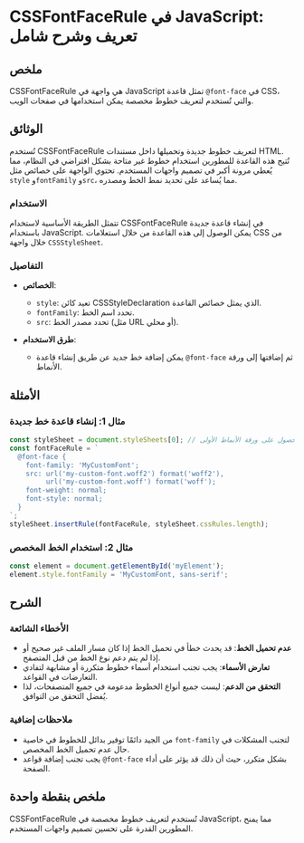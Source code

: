 <!--
Meta Description: # CSSFontFaceRule في JavaScript: تعريف وشرح شامل ## ملخص CSSFontFaceRule هي واجهة في JavaScript تمثل قاعدة `@font-face` في CSS، والتي تُستخدم لتعريف خ...
Meta Keywords: font, الخط, javascript, cssfontfacerule, خطوط
-->

# CSSFontFaceRule في JavaScript: تعريف وشرح شامل

## ملخص
CSSFontFaceRule هي واجهة في JavaScript تمثل قاعدة `@font-face` في CSS، والتي تُستخدم لتعريف خطوط مخصصة يمكن استخدامها في صفحات الويب.

## الوثائق
تُستخدم CSSFontFaceRule لتعريف خطوط جديدة وتحميلها داخل مستندات HTML. تُتيح هذه القاعدة للمطورين استخدام خطوط غير متاحة بشكل افتراضي في النظام، مما يُعطي مرونة أكبر في تصميم واجهات المستخدم. تحتوي الواجهة على خصائص مثل `style` و`fontFamily` و`src`، مما يُساعد على تحديد نمط الخط ومصدره.

### الاستخدام
تتمثل الطريقة الأساسية لاستخدام CSSFontFaceRule في إنشاء قاعدة جديدة باستخدام JavaScript. يمكن الوصول إلى هذه القاعدة من خلال استعلامات CSS من خلال واجهة `CSSStyleSheet`.

### التفاصيل
- **الخصائص**:
  - `style`: تعيد كائن CSSStyleDeclaration الذي يمثل خصائص القاعدة.
  - `fontFamily`: تحدد اسم الخط.
  - `src`: تحدد مصدر الخط (مثل URL أو محلي).
  
- **طرق الاستخدام**:
  - يمكن إضافة خط جديد عن طريق إنشاء قاعدة `@font-face` ثم إضافتها إلى ورقة الأنماط.

## الأمثلة
### مثال 1: إنشاء قاعدة خط جديدة
```javascript
const styleSheet = document.styleSheets[0]; // الحصول على ورقة الأنماط الأولى
const fontFaceRule = `
  @font-face {
    font-family: 'MyCustomFont';
    src: url('my-custom-font.woff2') format('woff2'),
         url('my-custom-font.woff') format('woff');
    font-weight: normal;
    font-style: normal;
  }
`;
styleSheet.insertRule(fontFaceRule, styleSheet.cssRules.length);
```

### مثال 2: استخدام الخط المخصص
```javascript
const element = document.getElementById('myElement');
element.style.fontFamily = 'MyCustomFont, sans-serif';
```

## الشرح
### الأخطاء الشائعة
- **عدم تحميل الخط**: قد يحدث خطأ في تحميل الخط إذا كان مسار الملف غير صحيح أو إذا لم يتم دعم نوع الخط من قبل المتصفح.
- **تعارض الأسماء**: يجب تجنب استخدام أسماء خطوط متكررة أو مشابهة لتفادي التعارضات في القواعد.
- **التحقق من الدعم**: ليست جميع أنواع الخطوط مدعومة في جميع المتصفحات، لذا يُفضل التحقق من التوافق.

### ملاحظات إضافية
- من الجيد دائمًا توفير بدائل للخطوط في خاصية `font-family` لتجنب المشكلات في حال عدم تحميل الخط المخصص.
- يجب تجنب إضافة قواعد `@font-face` بشكل متكرر، حيث أن ذلك قد يؤثر على أداء الصفحة.

## ملخص بنقطة واحدة
CSSFontFaceRule تُستخدم لتعريف خطوط مخصصة في JavaScript، مما يمنح المطورين القدرة على تحسين تصميم واجهات المستخدم.